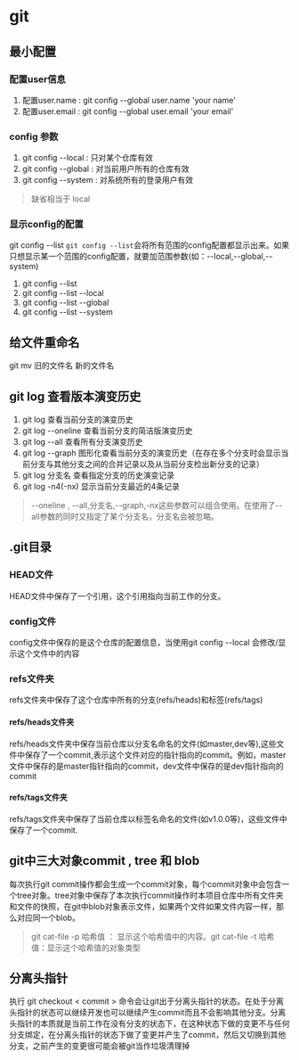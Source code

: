 # git

## 最小配置
### 配置user信息
1. 配置user.name : git config --global user.name 'your name'
2. 配置user.email : git config --global user.email 'your email'
### config 参数
1. git config --local : 只对某个仓库有效
2. git config --global : 对当前用户所有的仓库有效
3. git config --system : 对系统所有的登录用户有效
> 缺省相当于 local

### 显示config的配置
 git config --list
`git config --list`会将所有范围的config配置都显示出来。如果只想显示某一个范围的config配置，就要加范围参数(如：--local,--global,--system)
1. git config --list 
2. git config --list --local
3. git config --list --global
4. git config --list --system

## 给文件重命名
git mv 旧的文件名 新的文件名

## git log 查看版本演变历史
1. git log 查看当前分支的演变历史
2. git log --oneline 查看当前分支的简洁版演变历史
3. git log --all 查看所有分支演变历史
4. git log --graph 图形化查看当前分支的演变历史（在存在多个分支时会显示当前分支与其他分支之间的合并记录以及从当前分支检出新分支的记录）
5. git log 分支名 查看指定分支的历史演变记录
6. git log -n4(-nx) 显示当前分支最近的4条记录
> --oneline , --all,分支名,--graph,-nx这些参数可以组合使用。在使用了--all参数的同时又指定了某个分支名，分支名会被忽略。

## .git目录
### HEAD文件
HEAD文件中保存了一个引用，这个引用指向当前工作的分支。
### config文件
config文件中保存的是这个仓库的配置信息，当使用git config --local 会修改/显示这个文件中的内容
### refs文件夹
refs文件夹中保存了这个仓库中所有的分支(refs/heads)和标签(refs/tags)
#### refs/heads文件夹
refs/heads文件夹中保存当前仓库以分支名命名的文件(如master,dev等),这些文件中保存了一个commit,表示这个文件对应的指针指向的commit。例如，master文件中保存的是master指针指向的commit，dev文件中保存的是dev指针指向的commit
#### refs/tags文件夹
refs/tags文件夹中保存了当前仓库以标签名命名的文件(如v1.0.0等)，这些文件中保存了一个commit.

## git中三大对象commit , tree 和 blob
每次执行git commit操作都会生成一个commit对象，每个commit对象中会包含一个tree对象。tree对象中保存了本次执行commit操作时本项目仓库中所有文件夹和文件的快照，在git中blob对象表示文件，如果两个文件如果文件内容一样，那么对应同一个blob。
> git cat-file -p 哈希值 ： 显示这个哈希值中的内容。git cat-file -t 哈希值：显示这个哈希值的对象类型

## 分离头指针
执行 git checkout < commit > 命令会让git出于分离头指针的状态。在处于分离头指针的状态可以继续开发也可以继续产生commit而且不会影响其他分支。分离头指针的本质就是当前工作在没有分支的状态下，在这种状态下做的变更不与任何分支绑定，在分离头指针的状态下做了变更并产生了commit，然后又切换到其他分支，之前产生的变更很可能会被git当作垃圾清理掉
